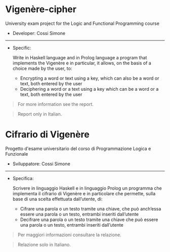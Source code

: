 # Vigenère-cipher
University exam project for the Logic and Functional Programming course 

- Developer:  Cossi Simone

------------

- Specific:
  
  Write in Haskell language and in Prolog language a program that implements the Vigenère e
in particular, it allows, on the basis of a choice made by the user, to:
  - Encrypting a word or text using a key, which can also be a word or text,
both entered by the user
  - Deciphering a word or a text using a key which can be a word or a text, both
entered by the user

> For more information see the report.

> Report only in Italian.


# Cifrario di Vigenère
Progetto d'esame universitario del corso di Programmazione Logica e Funzionale

- Sviluppatore:  Cossi Simone

------------

- Specifica:

  Scrivere in linguaggio Haskell e in linguaggio Prolog un programma che implementa il cifrario di Vigenère e
in particolare che permette, sulla base di una scelta effettuata dall’utente, di:
  - Cifrare una parola o un testo tramite una chiave, che può anch’essa essere una parola o un testo,
entrambi inseriti dall’utente
  - Decifrare una parola o un testo tramite una chiave che può essere una parola o un testo, entrambi
inseriti dall’utente
  
> Per maggiori informazioni consultare la relazione.

> Relazione solo in Italiano.
